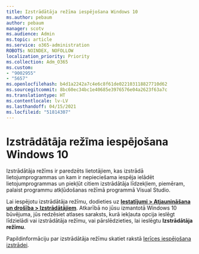 ```yaml
---
title: Izstrādātāja režīma iespējošana Windows 10
ms.author: pebaum
author: pebaum
manager: scotv
ms.audience: Admin
ms.topic: article
ms.service: o365-administration
ROBOTS: NOINDEX, NOFOLLOW
localization_priority: Priority
ms.collection: Adm_O365
ms.custom:
- "9002955"
- "5657"
ms.openlocfilehash: b4d1a2242a7c4e6c8f61de022103118827710d62
ms.sourcegitcommit: 8bc60ec34bc1e40685e3976576e04a2623f63a7c
ms.translationtype: HT
ms.contentlocale: lv-LV
ms.lasthandoff: 04/15/2021
ms.locfileid: "51814307"
---
```

# <a name="enable-developer-mode-in-windows-10"></a>Izstrādātāja režīma iespējošana Windows 10

Izstrādātāja režīms ir paredzēts lietotājiem, kas izstrādā lietojumprogrammas un kam ir nepieciešama iespēja ielādēt lietojumprogrammas un piekļūt citiem izstrādātāja līdzekļiem, piemēram, palaist programmu atkļūdošanas režīmā programmā Visual Studio.

Lai iespējotu izstrādātāja režīmu, dodieties uz **[Iestatījumi > Atjaunināšana un drošība > Izstrādātājiem](ms-settings:developers?activationSource=GetHelp)**. Atkarībā no jūsu izmantotā Windows 10 būvējuma, jūs redzēsiet atlases saraksts, kurā iekļauta opcija ieslēgt līdzielādi vai izstrādātāja režīmu, vai pārslēdzieties, lai ieslēgtu **Izstrādātāja režīmu**.

Papildinformāciju par izstrādātāja režīmu skatiet rakstā [Ierīces iespējošana izstrādei](https://docs.microsoft.com/windows/uwp/get-started/enable-your-device-for-development).
